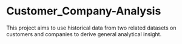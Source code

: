# Customer_Company-Analysis
This project aims to use historical data from two related datasets on customers and companies to derive general analytical insight.
